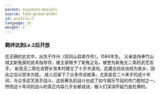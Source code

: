 ```yaml
---
parent: miyamoto-musashi
source: fate-grand-order
id: profile-2
language: zh
weight: 2
---
```


### 羁绊达到Lv.2后开放

在正确的史实中，出生于作州（现冈山县美作市）。1584年生。
父亲是侍奉竹山城主新免家的武术指导师，被主家赐予了新免之名，被誉为新免无二斋的武艺高手。
新免无二斋在吉野乡宫本村建立了十手术道场，武藏也将此地视为故乡，因此之后以宫本为姓。
成人后留下了众多传说故事，尤其是在二十来岁的这十年间，与众多武艺高手战斗，这些著名的战斗也成了如今娱乐节目的热门题材之一。
然而这十年间的战斗的真正内容几乎全都成谜，被人们深深怀疑乃是杜撰的。
